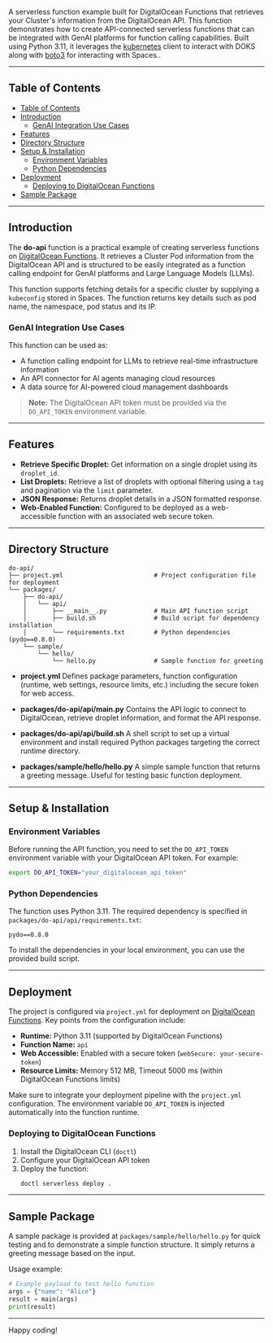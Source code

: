 A serverless function example built for DigitalOcean Functions that retrieves your Cluster's information from the DigitalOcean API. This function demonstrates how to create API-connected serverless functions that can be integrated with GenAI platforms for function calling capabilities. Built using Python 3.11, it leverages the [kubernetes](https://github.com/kubernetes-client/python) client to interact with DOKS along with [boto3](https://pypi.org/project/boto3/) for interacting with Spaces..

---

## Table of Contents

- [Table of Contents](#table-of-contents)
- [Introduction](#introduction)
  - [GenAI Integration Use Cases](#genai-integration-use-cases)
- [Features](#features)
- [Directory Structure](#directory-structure)
- [Setup \& Installation](#setup--installation)
  - [Environment Variables](#environment-variables)
  - [Python Dependencies](#python-dependencies)
- [Deployment](#deployment)
  - [Deploying to DigitalOcean Functions](#deploying-to-digitalocean-functions)
- [Sample Package](#sample-package)

---

## Introduction

The **do-api** function is a practical example of creating serverless functions on [DigitalOcean Functions](https://docs.digitalocean.com/products/functions/). It retrieves a Cluster Pod information from the DigitalOcean API and is structured to be easily integrated as a function calling endpoint for GenAI platforms and Large Language Models (LLMs).

This function supports fetching details for a specific cluster by supplying a `kubeconfig` stored in Spaces. The function returns key details such as pod name, the namespace, pod status and its IP.

### GenAI Integration Use Cases

This function can be used as:
- A function calling endpoint for LLMs to retrieve real-time infrastructure information
- An API connector for AI agents managing cloud resources
- A data source for AI-powered cloud management dashboards

> **Note:** The DigitalOcean API token must be provided via the `DO_API_TOKEN` environment variable.

---

## Features

- **Retrieve Specific Droplet:** Get information on a single droplet using its `droplet_id`.
- **List Droplets:** Retrieve a list of droplets with optional filtering using a `tag` and pagination via the `limit` parameter.
- **JSON Response:** Returns droplet details in a JSON formatted response.
- **Web-Enabled Function:** Configured to be deployed as a web-accessible function with an associated web secure token.

---

## Directory Structure

```
do-api/
├── project.yml                         # Project configuration file for deployment
└── packages/
    ├── do-api/
    │   └── api/
    │       ├── __main__.py             # Main API function script
    │       ├── build.sh                # Build script for dependency installation
    │       └── requirements.txt        # Python dependencies (pydo==0.8.0)
    └── sample/
        └── hello/
            └── hello.py                # Sample function for greeting
```

- **project.yml**
  Defines package parameters, function configuration (runtime, web settings, resource limits, etc.) including the secure token for web access.

- **packages/do-api/api/__main__.py**
  Contains the API logic to connect to DigitalOcean, retrieve droplet information, and format the API response.

- **packages/do-api/api/build.sh**
  A shell script to set up a virtual environment and install required Python packages targeting the correct runtime directory.

- **packages/sample/hello/hello.py**
  A simple sample function that returns a greeting message. Useful for testing basic function deployment.

---

## Setup & Installation

### Environment Variables

Before running the API function, you need to set the `DO_API_TOKEN` environment variable with your DigitalOcean API token. For example:

```bash
export DO_API_TOKEN="your_digitalocean_api_token"
```

### Python Dependencies

The function uses Python 3.11. The required dependency is specified in `packages/do-api/api/requirements.txt`:

```
pydo==0.8.0
```

To install the dependencies in your local environment, you can use the provided build script.

---

## Deployment

The project is configured via `project.yml` for deployment on [DigitalOcean Functions](https://docs.digitalocean.com/products/functions/). Key points from the configuration include:

- **Runtime:** Python 3.11 (supported by DigitalOcean Functions)
- **Function Name:** `api`
- **Web Accessible:** Enabled with a secure token (`webSecure: your-secure-token`)
- **Resource Limits:** Memory 512 MB, Timeout 5000 ms (within DigitalOcean Functions limits)

Make sure to integrate your deployment pipeline with the `project.yml` configuration. The environment variable `DO_API_TOKEN` is injected automatically into the function runtime.

### Deploying to DigitalOcean Functions

1. Install the DigitalOcean CLI (`doctl`)
2. Configure your DigitalOcean API token
3. Deploy the function:
   ```bash
   doctl serverless deploy .
   ```

---

## Sample Package

A sample package is provided at `packages/sample/hello/hello.py` for quick testing and to demonstrate a simple function structure. It simply returns a greeting message based on the input.

Usage example:

```python
# Example payload to test hello function
args = {"name": "Alice"}
result = main(args)
print(result)
```

---

Happy coding!
